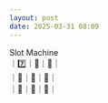 ```yaml
---
layout: post
date: 2025-03-31 08:09
---
```


Slot Machine<br />
｜7️⃣｜💎｜🤡｜<br />
｜🤡｜🏴｜🔔｜<br />
｜🍇｜🍇｜💎｜<br />

